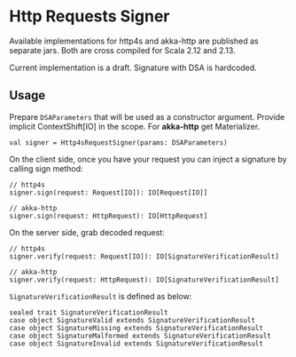 # Http Requests Signer

Available implementations for http4s and akka-http are published as separate jars. Both are cross compiled for Scala 2.12 and 2.13.

Current implementation is a draft. Signature with DSA is hardcoded.

## Usage

Prepare `DSAParameters` that will be used as a constructor argument. Provide implicit ContextShift[IO] in the scope.
For **akka-http** get Materializer.
  
  
    val signer = Http4sRequestSigner(params: DSAParameters)
  
  
On the client side, once you have your request you can inject a signature by calling sign method:

    // http4s
    signer.sign(request: Request[IO]): IO[Request[IO]]
    
    // akka-http
    signer.sign(request: HttpRequest): IO[HttpRequest] 
    
On the server side, grab decoded request:

    // http4s
    signer.verify(request: Request[IO]): IO[SignatureVerificationResult] 
    
    // akka-http
    signer.verify(request: HttpRequest): IO[SignatureVerificationResult]

`SignatureVerificationResult` is defined as below:

    sealed trait SignatureVerificationResult
    case object SignatureValid extends SignatureVerificationResult
    case object SignatureMissing extends SignatureVerificationResult
    case object SignatureMalformed extends SignatureVerificationResult
    case object SignatureInvalid extends SignatureVerificationResult

